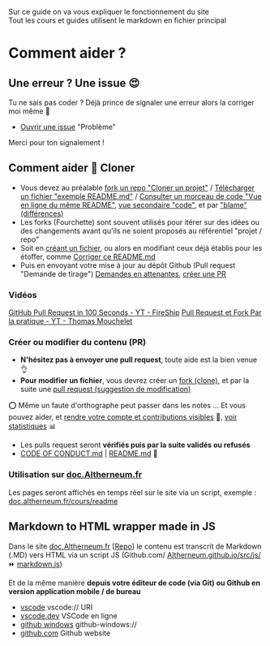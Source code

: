 Sur ce guide on va vous expliquer le fonctionnement du site  
Tout les cours et guides utilisent le markdown en fichier principal

# Comment aider ?
## Une erreur ? Une issue 😍
Tu ne sais pas coder ? Déjà prince de signaler une erreur alors la corriger moi même 🙊
- [Ouvrir une issue](https://doc.Altherneum.fr/github/issues.html) "Problème"

Merci pour ton signalement ! 

## Comment aider 💾 Cloner 
- Vous devez au préalable [fork un repo "Cloner un projet"](https://github.com/Altherneum/.github/fork) / [Télécharger un fichier "exemple README.md"](https://github.com/Altherneum/.github/raw/main/note/README.md) / [Consulter un morceau de code "Vue en ligne du même README"](https://github.com/Altherneum/.github/blob/main/note/README.md), [vue secondaire "code"](https://github.com/Altherneum/.github/blob/main/note/README.md?plain=1), et par ["blame" (différences)](https://github.com/Altherneum/.github/blame/main/note/README.md)
- Les forks (Fourchette) sont souvent utilisés pour itérer sur des idées ou des changements avant qu'ils ne soient proposés au référentiel "projet / repo"
- Soit en [créant un fichier](https://github.com/Altherneum/.github/new/main/note), ou alors en modifiant ceux déjà établis pour les étoffer, comme [Corriger ce README.md](https://github.com/Altherneum/.github/edit/main/note/README.md)
- Puis en envoyant votre mise à jour au dépôt Github (Pull request "Demande de tirage") [Demandes en attenantes](https://github.com/Altherneum/.github/pulls), [créer une PR](https://github.com/Altherneum/.github/compare) 

### Vidéos
[GitHub Pull Request in 100 Seconds - YT - FireShip](https://www.youtube.com/watch?v=8lGpZkjnkt4)
[Pull Request et Fork Par la pratique - YT - Thomas Mouchelet](https://www.youtube.com/watch?v=S0aH4kfy87k)

### Créer ou modifier du contenu (PR)
- __N'hésitez pas à envoyer une **pull request**__, toute aide est la bien venue 👌
- **Pour modifier un fichier**, vous devrez créer un [fork (clone)](https://docs.github.com/get-started/quickstart/fork-a-repo), et par la suite une [pull request (suggestion de modification)](https://docs.github.com/pull-requests)

⭕ Même un faute d'orthographe peut passer dans les notes ...
Et vous pouvez aider, et [rendre votre compte et contributions visibles](https://doc.Altherneum.fr/github/contributeur) 👑, [voir statistiques](https://doc.Altherneum.fr/github/statistiques) 📊
- Les pulls request seront __**vérifiés puis par la suite validés ou refusés**__
- [CODE OF CONDUCT.md](https://doc.Altherneum.fr/github/code_of_conduct) | [README.md](https://doc.Altherneum.fr/github/readme) 🚀

### Utilisation sur [doc.Altherneum.fr](https://doc.Altherneum.fr)
Les pages seront affichés en temps réel sur le site via un script, exemple : [doc.altherneum.fr/cours/readme](https://doc.altherneum.fr/cours/readme#Utilisation-sur-doc.Altherneum.fr)

## Markdown to HTML wrapper made in JS
Dans le site [doc.Altherneum.fr](https://doc.Altherneum.fr) [[Repo](https://github.com/Altherneum/Altherneum.github.io/)] le contenu est transcrit de Markdown (.MD) vers HTML via un script JS (Github.com/ [Altherneum.github.io/src/js/](https://github.com/Altherneum/Altherneum.github.io/tree/main/src/js) ⏩ [markdown.js](https://github.com/Altherneum/Altherneum.github.io/blob/main/src/js/markdown.js))

Et de la même manière __**depuis votre éditeur de code (via Git) ou Github en version application mobile / de bureau**__

- [vscode](vscode://) vscode:// URI
- [vscode.dev](https://vscode.dev) VSCode en ligne
- [github windows](github-windows://) github-windows://
- [github.com](https://github.com) Github website
